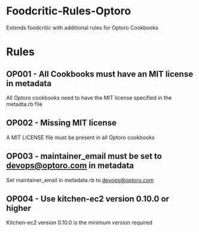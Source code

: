 # Foodcritic-Rules-Optoro

Extends foodcritic with additional rules for Optoro Cookbooks

# Rules

## OP001 - All Cookbooks must have an MIT license in metadata
All Optoro cookbooks need to have the MIT license specified in the metadta.rb file

## OP002 - Missing MIT license
A MIT LICENSE file must be present in all Optoro cookbooks

## OP003 - maintainer_email must be set to devops@optoro.com in metadata
Set maintainer_email in metadata.rb to devops@optoro.com

## OP004 - Use kitchen-ec2 version 0.10.0 or higher
Kitchen-ec2 version 0.10.0 is the minimum version required

